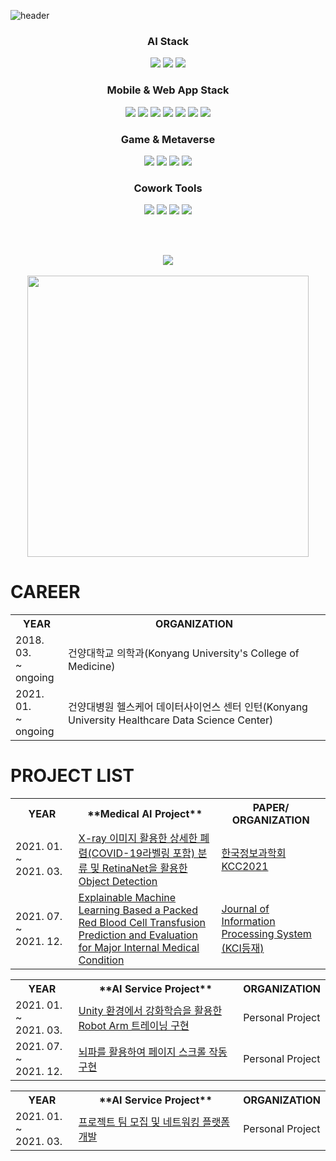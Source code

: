 ![header](https://capsule-render.vercel.app/api?type=wave&color=auto&height=300&section=header&text=Noah%20iroom&fontSize=90)

<h3 align="center">AI Stack</h3>
<div align="center">
<a href="https://www.python.org/" target="_blank"><img src="https://img.shields.io/badge/Python-3776AB?style=flat-square&logo=Python&logoColor=white"/></a>
<a href="https://www.tensorflow.org/" target="_blank"><img src="https://img.shields.io/badge/TensorFlow-FF6F00?style=flat-square&logo=TensorFlow&logoColor=white"/></a>
<a href="https://pytorch.org/" target="_blank"><img src="https://img.shields.io/badge/PyTorch-EE4C2C?style=flat-square&logo=PyTorch&logoColor=white"/></a>
</div>


<h3 align="center">Mobile & Web App Stack</h3>
<div align="center">
<a href="" target="_blank"><img src="https://img.shields.io/badge/JavaScript-F7DF1E?style=flat-square&logo=JavaScript&logoColor=white"/></a>
<a href="https://flutter.dev/" target="_blank"><img src="https://img.shields.io/badge/Flutter-02569B?style=flat-square&logo=Flutter&logoColor=white"/></a>
<a href="https://reactjs.org/" target="_blank"><img src="https://img.shields.io/badge/React-61DAFB?style=flat-square&logo=React&logoColor=white"/></a>
<a href="https://nodejs.org/en/" target="_blank"><img src="https://img.shields.io/badge/Node.js-339933?style=flat-square&logo=Node.js&logoColor=white"/></a>
<a href="https://www.mongodb.com/" target="_blank"><img src="https://img.shields.io/badge/MongoDB-47A248?style=flat-square&logo=MongoDB&logoColor=white"/></a>
  <a href="https://www.mysql.com/" target="_blank"><img src="https://img.shields.io/badge/MySQL-4479A1?style=flat-square&logo=MySQL&logoColor=white"/></a>
<a href="https://aws.amazon.com/" target="_blank"><img src="https://img.shields.io/badge/Amazon AWS-232F3E?style=flat-square&logo=Amazon AWS&logoColor=white"/></a>
</div>

<h3 align="center">Game & Metaverse</h3>
<div align="center">
<a href="" target="_blank"><img src="https://img.shields.io/badge/C-A8B9CC?style=flat-square&logo=C&logoColor=white"/></a>
<a href="" target="_blank"><img src="https://img.shields.io/badge/C%2B%2B-00599C?style=flat-square&logo=C%2B%2B&logoColor=white"/></a>
<a href="" target="_blank"><img src="https://img.shields.io/badge/C Sharp-239120?style=flat-square&logo=C#&logoColor=white"/></a>
<a href="https://unity.com/" target="_blank"><img src="https://img.shields.io/badge/Unity-FFFFFF?style=flat-square&logo=Unity&logoColor=black"/></a>
</div>


<h3 align="center">Cowork Tools</h3>
<div align="center">
<a href="https://github.com/" target="_blank"><img src="https://img.shields.io/badge/GitHub-181717?style=flat-square&logo=GitHub&logoColor=white"/></a>
<a href="https://www.notion.so" target="_blank"><img src="https://img.shields.io/badge/Notion-000000?style=flat-square&logo=Notion&logoColor=white"/></a>
<a href="https://slack.com/intl/ko-kr/" target="_blank"><img src="https://img.shields.io/badge/Slack-4A154B?style=flat-square&logo=Slack&logoColor=white"/></a>
<a href="https://www.figma.com/" target="_blank"><img src="https://img.shields.io/badge/Figma-F24E1E?style=flat-square&logo=Figma&logoColor=white"/></a>
</div>

<!-- 
[![Noah's GitHub stats](https://github-readme-stats.vercel.app/api?username=noahiroom&show_icons=true&theme=radical)](https://github.com/anuraghazra/github-readme-stats)
 -->
 <br><br>
 <div align="center">
<picture>
<source 
  srcset="https://github-readme-stats.vercel.app/api?username=noahiroom&show_icons=true&theme=radical"
  media="(prefers-color-scheme: dark)"
/>
<source
  srcset="https://github-readme-stats.vercel.app/api?username=noahiroom&show_icons=true"
  media="(prefers-color-scheme: light), (prefers-color-scheme: no-preference)"
/>
<img src="https://github-readme-stats.vercel.app/api?username=noahiroom&show_icons=true" />
</picture>
  <br><br>
  <picture>
<img src="https://github-readme-stats.vercel.app/api/top-langs/?username=noahiroom&layout=compact"  width="450"  />
</picture>
  </div>

# CAREER

<table style="width:100%">
 <tr>
    <th>YEAR</th>
    <th>ORGANIZATION</th>
  </tr>
  <tr>
    <td>2018. 03. <br>~ <br>ongoing</td>
    <td>건양대학교 의학과(Konyang University's College of Medicine)</td>
  </tr>
  <tr>
    <td>2021. 01. <br>~ <br>ongoing</td>
    <td>건양대병원 헬스케어 데이터사이언스 센터 인턴(Konyang University Healthcare Data Science Center)</td>
  </tr>
</table>

# PROJECT LIST
<table  style="width:100%">
 <tr>
    <th  style="width:20%">YEAR</th>
    <th>**Medical AI Project**</th>
    <th>PAPER/<br>ORGANIZATION</th>
  </tr>
  <tr>
    <td>2021. 01. <br>~ <br>2021. 03.</td>
    <td><a href="https://github.com/noahiroom/Eagle-Eye-Pneumonia-Detection">X-ray 이미지 활용한 상세한 폐렴(COVID-19라벨링 포함) 분류 및 RetinaNet을 활용한 Object Detection</a></td>
    <td><a href="https://www.kiise.or.kr/conference/kcc/2021/">한국정보과학회 KCC2021</a></td>
  </tr>
  <tr>
    <td>2021. 07. <br>~ <br>2021. 12.</td>
    <td><a href="https://www.kci.go.kr/kciportal/ci/sereArticleSearch/ciSereArtiView.kci?sereArticleSearchBean.artiId=ART002856677">Explainable Machine Learning Based a Packed Red Blood Cell Transfusion Prediction and Evaluation for Major Internal Medical Condition</a>
</td>
    <td><a href="http://jips-k.org/">Journal of Information Processing System (KCI등재)</a></td>
  </tr>
</table>

<!-- PERSONAL PROJECT -->
<table  style="width:100%">
 <tr>
    <th  style="width:20%">YEAR</th>
    <th>**AI Service Project**</th>
    <th>ORGANIZATION</th>
  </tr>
  <tr>
    <td>2021. 01. <br>~ <br>2021. 03.</td>
    <td><a href="https://github.com/noahiroom/Eagle-Eye-Pneumonia-Detection">Unity 환경에서 강화학습을 활용한 Robot Arm 트레이닝 구현</a></td>
    <td>Personal Project</td>
  </tr>
  <tr>
    <td>2021. 07. <br>~ <br>2021. 12.</td>
    <td><a href="https://www.kci.go.kr/kciportal/ci/sereArticleSearch/ciSereArtiView.kci?sereArticleSearchBean.artiId=ART002856677">뇌파를 활용하여 페이지 스크롤 작동 구현</a>
</td>
    <td>Personal Project</td>
  </tr>
</table>

<table  style="width:100%">
 <tr>
    <th  style="width:20%">YEAR</th>
    <th>**AI Service Project**</th>
    <th>ORGANIZATION</th>
  </tr>
  <tr>
    <td>2021. 01. <br>~ <br>2021. 03.</td>
    <td><a href="https://github.com/noahiroom/Eagle-Eye-Pneumonia-Detection">프로젝트 팀 모집 및 네트워킹 플랫폼 개발</a></td>
    <td>Personal Project</td>
  </tr>
</table>

<!--
**noahiroom/noahiroom** is a ✨ _special_ ✨ repository because its `README.md` (this file) appears on your GitHub profile.

Here are some ideas to get you started:

- 🔭 I’m currently working on ...
- 🌱 I’m currently learning ...
- 👯 I’m looking to collaborate on ...
- 🤔 I’m looking for help with ...
- 💬 Ask me about ...
- 📫 How to reach me: ...
- 😄 Pronouns: ...
- ⚡ Fun fact: ...
-->
